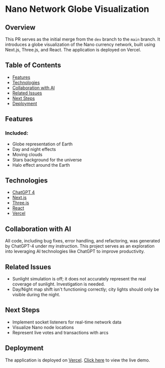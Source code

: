 # Nano Network Globe Visualization

## Overview

This PR serves as the initial merge from the `dev` branch to the `main` branch. It introduces a globe visualization of the Nano currency network, built using Next.js, Three.js, and React. The application is deployed on Vercel.

## Table of Contents

- [Features](#features)
- [Technologies](#technologies)
- [Collaboration with AI](#collaboration-with-ai)
- [Related Issues](#related-issues)
- [Next Steps](#next-steps)
- [Deployment](#deployment)

## Features

### Included:

- Globe representation of Earth
- Day and night effects
- Moving clouds
- Stars background for the universe
- Halo effect around the Earth

## Technologies

- [ChatGPT 4](https://chat.openai.com)
- [Next.js](https://nextjs.org/)
- [Three.js](https://threejs.org/)
- [React](https://reactjs.org/)
- [Vercel](https://vercel.com/)

## Collaboration with AI

All code, including bug fixes, error handling, and refactoring, was generated by ChatGPT-4 under my instruction. This project serves as an exploration into leveraging AI technologies like ChatGPT to improve productivity.

## Related Issues

- Sunlight simulation is off; it does not accurately represent the real coverage of sunlight. Investigation is needed.
- Day/Night map shift isn't functioning correctly; city lights should only be visible during the night.

## Next Steps

- Implement socket listeners for real-time network data
- Visualize Nano node locations
- Represent live votes and transactions with arcs

## Deployment

The application is deployed on [Vercel](https://vercel.com/). [Click here](#) to view the live demo.

